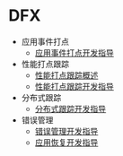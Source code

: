 # DFX

- 应用事件打点
  - [应用事件打点开发指导](hiappevent-guidelines.md)
- 性能打点跟踪
  - [性能打点跟踪概述](hitracemeter-overview.md)
  - [性能打点跟踪开发指导](hitracemeter-guidelines.md)
- 分布式跟踪
  - [分布式跟踪开发指导](hitracechain-guidelines.md)
- 错误管理
  - [错误管理开发指导](errormanager-guidelines.md)
  - [应用恢复开发指导](apprecovery-guidelines.md)